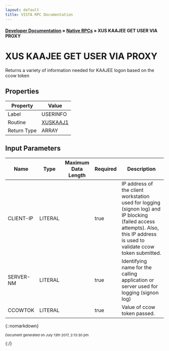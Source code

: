 ```yaml
---
layout: default
title: VISTA RPC Documentation
---
```


#### [Developer Documentation](../index) &#187; [Native RPCs](TableOfContents) &#187; XUS KAAJEE GET USER VIA PROXY<br/>
# XUS KAAJEE GET USER VIA PROXY

Returns a variety of information needed for KAAJEE logon based on the ccow token

## Properties

Property | Value
--- | ---
Label | USERINFO
Routine | [XUSKAAJ1](http://code.osehra.org/dox/Routine_XUSKAAJ1_source.html)
Return Type | ARRAY


## Input Parameters

Name | Type | Maximum Data Length | Required | Description
--- | --- | --- | --- | ---
CLIENT-IP | LITERAL |  | true | IP address of the client workstation used for logging (signon log) and IP blocking (failed access attempts).  Also, this IP address is used to validate ccow token submitted.
SERVER-NM | LITERAL |  | true | Identifying name for the calling application or server used for logging (signon log)
CCOWTOK | LITERAL |  | true | Value of ccow token passed.



{::nomarkdown} <br/><p style="font-size: 11px">Document generated on July 13th 2017, 2:13:30 pm</p>{:/}